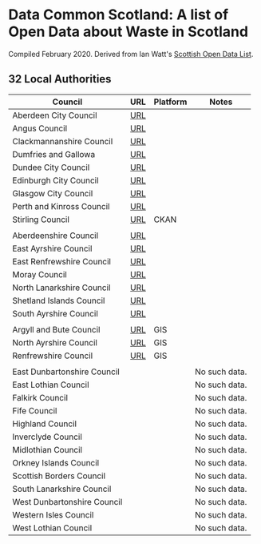 # Data Common Scotland: A list of Open Data about Waste in Scotland

Compiled February 2020. Derived from Ian Watt's [Scottish Open Data List](https://github.com/watty62/SOD).


## 32 Local Authorities

Council|URL|Platform|Notes
---|---|---|---
Aberdeen City Council|[URL](http://data.aberdeencity.gov.uk)||
Angus Council|[URL](http://opendata.angus.gov.uk)||
Clackmannanshire Council| [URL](http://gis.clacksweb.org.uk)||
Dumfries and Gallowa|[URL](https://usmart.io/#/org/dumgal/discovery?limit=20&offset=0)||
Dundee City Council|[URL](https://data.dundeecity.gov.uk/dataset)||
Edinburgh City Council| [URL](https://edinburghopendata.info)||
Glasgow City Council| [URL](https://data.glasgow.gov.uk)||
Perth and Kinross Council|[URL](https://data.pkc.gov.uk/dataset) ||
Stirling Council|[URL](https://data.stirling.gov.uk/dataset)|CKAN|
|||
Aberdeenshire Council|[URL](https://www.aberdeenshire.gov.uk/online/open-data/)||
East Ayrshire Council|[URL](https://www.east-ayrshire.gov.uk/CouncilAndGovernment/About-the-Council/Information-and-statistics/Open-Data.aspx)||
East Renfrewshire Council|[URL](https://data.gov.uk/publisher/east-renfrewshire-council)||
Moray Council|[URL](http://www.moray.gov.uk/moray_standard/page_110140.html)||
North Lanarkshire Council|[URL](https://data.gov.uk/search?q=%22North+Lanarkshire%22) ||
Shetland Islands Council|[URL](https://www.shetland.gov.uk/information-rights/OpenData.asp)||
South Ayrshire Council|[URL](https://www.south-ayrshire.gov.uk/opendata/)||
|||
Argyll and Bute Council|[URL](https://data-argyll-bute.opendata.arcgis.com/) |GIS|
North Ayrshire Council|[URL](https://maps-north-ayrshire.opendata.arcgis.com)|GIS|
Renfrewshire Council|[URL](http://data-ren.opendata.arcgis.com/search)|GIS|
|||
East Dunbartonshire Council|||No such data.
East Lothian Council|||No such data.
Falkirk Council|||No such data.
Fife Council|||No such data.
Highland Council|||No such data.
Inverclyde Council|||No such data.
Midlothian Council|||No such data.
Orkney Islands Council|||No such data.
Scottish Borders Council|||No such data.
South Lanarkshire Council|||No such data.
West Dunbartonshire Council|||No such data.
Western Isles Council|||No such data.
West Lothian Council|||No such data.

